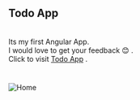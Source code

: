 ## Todo App
<br>Its my first Angular App.<br>
I would love to get your feedback 😊 .<br>
Click to visit [Todo App](https://itsadityadubey.github.io/TodoApp/) .
#
![Home](https://user-images.githubusercontent.com/76168019/151643847-a1c8ccf5-0a71-4e3f-8b9b-a19d16486e93.png)
